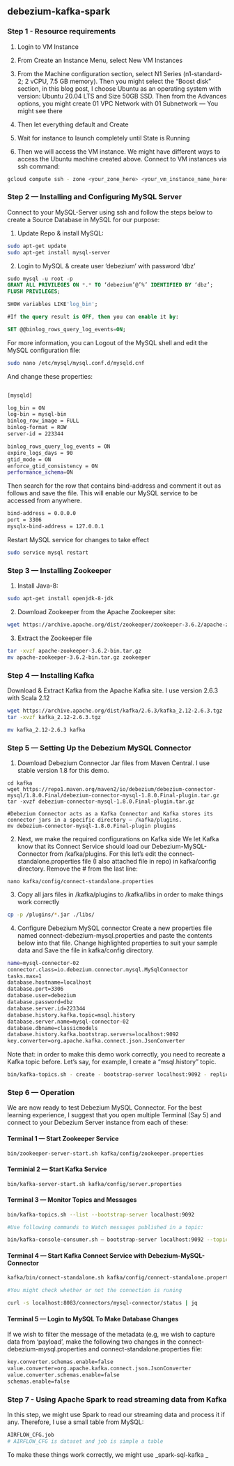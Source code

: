## debezium-kafka-spark

### Step 1 - Resource requirements

1. Login to VM Instance

2. From Create an Instance Menu, select New VM Instances

3. From the Machine configuration section, select N1 Series (n1-standard-2; 2 vCPU, 7.5 GB memory). Then you might select the “Boost disk” section, in this blog post, I choose Ubuntu as an operating system with version: Ubuntu 20.04 LTS and Size 50GB SSD. Then from the Advances options, you might create 01 VPC Network with 01 Subnetwork — You might see there

4. Then let everything default and Create

5. Wait for instance to launch completely until State is Running

6. Then we will access the VM instance. We might have different ways to access the Ubuntu machine created above. Connect to VM instances via ssh command:

```bash
gcloud compute ssh - zone <your_zone_here> <your_vm_instance_name_here> -- project <project_id>
```

### Step 2 — Installing and Configuring MySQL Server

Connect to your MySQL-Server using ssh and follow the steps below to create a Source Database in MySQL for our purpose:

1. Update Repo & install MySQL:
```bash
sudo apt-get update
sudo apt-get install mysql-server
```
2. Login to MySQL & create user ‘debezium’ with password ‘dbz’ 
```sql
sudo mysql -u root -p
GRANT ALL PRIVILEGES ON *.* TO ‘debezium’@’%’ IDENTIFIED BY ‘dbz’;
FLUSH PRIVILEGES;

SHOW variables LIKE'log_bin';

#If the query result is OFF, then you can enable it by:

SET @@binlog_rows_query_log_events=ON;

```
For more information, you can Logout of the MySQL shell and edit the MySQL configuration file:
```bash
sudo nano /etc/mysql/mysql.conf.d/mysqld.cnf
```
And change these properties:
```bash

[mysqld]

log_bin = ON
log-bin = mysql-bin
binlog_row_image = FULL
binlog-format = ROW
server-id = 223344

binlog_rows_query_log_events = ON
expire_logs_days = 90
gtid_mode = ON
enforce_gtid_consistency = ON
performance_schema=ON
```
Then search for the row that contains bind-address and comment it out as follows and save the file. This will enable our MySQL service to be accessed from anywhere.

```bash
bind-address = 0.0.0.0
port = 3306
mysqlx-bind-address = 127.0.0.1
```
Restart MySQL service for changes to take effect

```bash
sudo service mysql restart
```
### Step 3 — Installing Zookeeper
1. Install Java-8:
```bash
sudo apt-get install openjdk-8-jdk
```
2. Download Zookeeper from the Apache Zookeeper site:
```bash
wget https://archive.apache.org/dist/zookeeper/zookeeper-3.6.2/apache-zookeeper-3.6.2.tar.gz
```
3. Extract the Zookeeper file
```bash
tar -xvzf apache-zookeeper-3.6.2-bin.tar.gz
mv apache-zookeeper-3.6.2-bin.tar.gz zookeeper

```
### Step 4 — Installing Kafka
Download & Extract Kafka from the Apache Kafka site. I use version 2.6.3 with Scala 2.12
```bash
wget https://archive.apache.org/dist/kafka/2.6.3/kafka_2.12-2.6.3.tgz
tar -xvzf kafka_2.12-2.6.3.tgz

mv kafka_2.12-2.6.3 kafka
```
### Step 5 — Setting Up the Debezium MySQL Connector

1. Download Debezium Connector Jar files from Maven Central. I use stable version 1.8 for this demo.

```shell
cd kafka
wget https://repo1.maven.org/maven2/io/debezium/debezium-connector-mysql/1.8.0.Final/debezium-connector-mysql-1.8.0.Final-plugin.tar.gz
tar -xvzf debezium-connector-mysql-1.8.0.Final-plugin.tar.gz

#Debezium Connector acts as a Kafka Connector and Kafka stores its connector jars in a specific directory — /kafka/plugins. 
mv debezium-connector-mysql-1.8.0.Final-plugin plugins
```
2. Next, we make the required configurations on Kafka side
We let Kafka know that its Connect Service should load our Debezium-MySQL-Connector from /kafka/plugins. For this let’s edit the connect-standalone.properties file (I also attached file in repo) in kafka/config directory. Remove the # from the last line:
```shell
nano kafka/config/connect-standalone.properties
```
3. Copy all jars files in /kafka/plugins to /kafka/libs in order to make things work correctly
```bash
cp -p /plugins/*.jar ./libs/
```
4. Configure Debezium MySQL connector
Create a new properties file named connect-debezium-mysql.properties and paste the contents below into that file. Change highlighted properties to suit your sample data and Save the file in kafka/config directory.
```bash
name=mysql-connector-02
connector.class=io.debezium.connector.mysql.MySqlConnector
tasks.max=1
database.hostname=localhost
database.port=3306
database.user=debezium
database.password=dbz
database.server.id=223344
database.history.kafka.topic=msql.history
database.server.name=mysql-connector-02
database.dbname=classicmodels
database.history.kafka.bootstrap.servers=localhost:9092
key.converter=org.apache.kafka.connect.json.JsonConverter
```
Note that: in order to make this demo work correctly, you need to recreate a Kafka topic before. Let’s say, for example, I create a “msql.history” topic.
```bash
bin/kafka-topics.sh - create - bootstrap-server localhost:9092 - replication-factor 1 - partitions 1 - topic msql.history
```
### Step 6 — Operation

We are now ready to test Debezium MySQL Connector. For the best learning experience, I suggest that you open multiple Terminal (Say 5) and connect to your Debezium Server instance from each of these:

#### Terminal 1 — Start Zookeeper Service
```bash
bin/zookeeper-server-start.sh kafka/config/zookeeper.properties
```
#### Terminial 2 — Start Kafka Service
```bash
bin/kafka-server-start.sh kafka/config/server.properties
```
#### Terminal 3 — Monitor Topics and Messages
```bash
bin/kafka-topics.sh --list --bootstrap-server localhost:9092 

#Use following commands to Watch messages published in a topic:

bin/kafka-console-consumer.sh — bootstrap-server localhost:9092 --topic <topic-name> --from-beginning
```
#### Terminal 4 — Start Kafka Connect Service with Debezium-MySQL-Connector
```bash
kafka/bin/connect-standalone.sh kafka/config/connect-standalone.properties kafka/config/connect-debezium-mysql.properties

#You might check whether or not the connection is runing

curl -s localhost:8083/connectors/mysql-connector/status | jq
```
#### Terminal 5 — Login to MySQL To Make Database Changes
If we wish to filter the message of the metadata (e.g, we wish to capture data from ‘payload’, make the following two changes in the connect-debezium-mysql.properties and connect-standalone.properties file:
```bash
key.converter.schemas.enable=false
value.converter=org.apache.kafka.connect.json.JsonConverter
value.converter.schemas.enable=false
schemas.enable=false
```
### Step 7 - Using Apache Spark to read streaming data from Kafka
In this step, we might use Spark to read our streaming data and process it if any. Therefore, I use a small table from MySQL:
```bash
AIRFLOW_CFG.job
# AIRFLOW_CFG is dataset and job is simple a table
```
To make these things work correctly, we might use _spark-sql-kafka _
